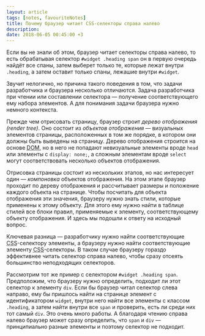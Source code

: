 ```yaml
---
layout: article
tags: [notes, favouriteNotes]
title: Почему браузер читает CSS-селекторы справа налево
description:
date: 2018-06-05 00:45:00 +3
---
```

Если вы не знали об этом, браузер читает селекторы справа налево, то есть обрабатывая селектор `#widget .heading span` он в первую очередь найдёт все спаны, затем выберет только те, которые лежат внутри `.heading`, а затем оставит только спаны, лежашие внутри `#widget`.

Звучит нелогично, но причина такого поведения в том, что задачи разработчика и браузера несколько отличаются. Задача разработчика при чтении или составлении селектора — получение соответствующего ему набора элементов. А для понимания задачи браузера нужно немного контекста.

Прежде чем отрисовать страницу, браузер строит _дерево отображения (render tree)_. Оно состоит из _объектов отображения_ — визуальных элементов страницы, расположенных в том же порядке, в котором они должны быть выведены на страницу. Дерево отображения строится на основе <abbr title="Document Object Model">DOM</abbr>, но в него не попадают невизуальные элементы вроде `head` или элементы с `display: none;`, а сложным элементам вроде `select` могут соответствовать несколько объектов отображения.

Отрисовка страницы состоит из нескольких этапов, но нас интересует один — _компоновка_ объектов отображения. На этом этапе браузер проходит по дереву отображения и рассчитывает размеры и положение каждого объекта на странице. Чтобы посчитать для объекта отображения эти значения, браузеру нужно знать стили, которые применены к этому объекту. Для этого ему нужно найти в таблице стилей все блоки правил, применяемые к элементу, соответствующему объекту отображения. И здесь мы подошли к ответу на исходный вопрос.

Ключевая разница — разработчику нужно найти соответствующие <abbr title="Cascading Style Sheets">CSS</abbr>-селектору элементы, а браузеру нужно найти соответствующие элементу <abbr title="Cascading Style Sheets">CSS</abbr>-селекторы. В таком случае браузеру гораздо эффективнее читать селектор справа налево, чтобы сразу отсеять большинство неподходящих селекторов.

Рассмотрим тот же пример с селектором `#widget .heading span`. Предположим, что браузеру нужно определить, подходит ли этот селектор к элементу `div`. Если бы браузер читал селектор слева направо, ему бы пришлось найти на странице элемент с идентификатором `widget`, внутри него найти все элементы с классом `.heading`, а затем найти внутри все `span` и проверить, есть ли среди них тот самый `div`. Это очень много работы. А благодаря чтению справа налево браузер может сразу определить, что `span` и `div` — принципиально разные элементы и поэтому селектор не подходит.
